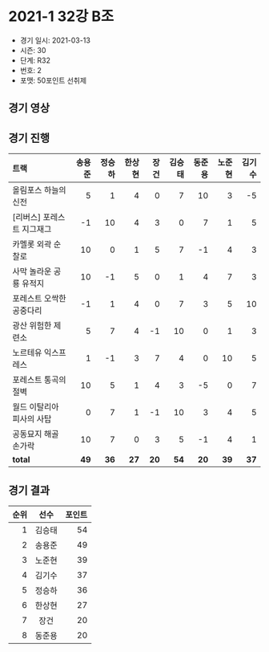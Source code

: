 # 2021-1 32강 B조

- 경기 일시: 2021-03-13
- 시즌: 30
- 단계: R32
- 번호: 2
- 포맷: 50포인트 선취제





## 경기 영상
## 경기 진행

| 트랙 | 송용준 | 정승하 | 한상현 | 장건 | 김승태 | 동준용 | 노준현 | 김기수 |
|:---|---:|---:|---:|---:|---:|---:|---:|---:|
| 올림포스 하늘의 신전 | 5 | 1 | 4 | 0 | 7 | 10 | 3 | -5 |
| [리버스] 포레스트 지그재그 | -1 | 10 | 4 | 3 | 0 | 7 | 1 | 5 |
| 카멜롯 외곽 순찰로 | 10 | 0 | 1 | 5 | 7 | -1 | 4 | 3 |
| 사막 놀라운 공룡 유적지 | 10 | -1 | 5 | 0 | 1 | 4 | 7 | 3 |
| 포레스트 오싹한 공중다리 | -1 | 1 | 4 | 0 | 7 | 3 | 5 | 10 |
| 광산 위험한 제련소 | 5 | 7 | 4 | -1 | 10 | 0 | 1 | 3 |
| 노르테유 익스프레스 | 1 | -1 | 3 | 7 | 4 | 0 | 10 | 5 |
| 포레스트 통곡의 절벽 | 10 | 5 | 1 | 4 | 3 | -5 | 0 | 7 |
| 월드 이탈리아 피사의 사탑 | 0 | 7 | 1 | -1 | 10 | 3 | 4 | 5 |
| 공동묘지 해골 손가락 | 10 | 7 | 0 | 3 | 5 | -1 | 4 | 1 |
| __total__ | __49__ | __36__ | __27__ | __20__ | __54__ | __20__ | __39__ | __37__ |




## 경기 결과

| 순위 | 선수 | 포인트 |
|---:|:---:|---:|
| 1 | 김승태 | 54 |
| 2 | 송용준 | 49 |
| 3 | 노준현 | 39 |
| 4 | 김기수 | 37 |
| 5 | 정승하 | 36 |
| 6 | 한상현 | 27 |
| 7 | 장건 | 20 |
| 8 | 동준용 | 20 |


